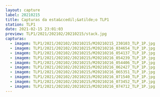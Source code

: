 ```yaml
---
layout: capture
label: 20210215
title: Capturas da esta&ccedil;&atilde;o TLP1
station: TLP1
date: 2021-02-15 23:01:03
preview: TLP1/2021/202102/20210215/stack.jpg
capturas:
  - imagem: TLP1/2021/202102/20210215/M20210215_230103_TLP_1P.jpg
  - imagem: TLP1/2021/202102/20210215/M20210216_034654_TLP_1P.jpg
  - imagem: TLP1/2021/202102/20210215/M20210216_054137_TLP_1P.jpg
  - imagem: TLP1/2021/202102/20210215/M20210216_054239_TLP_1P.jpg
  - imagem: TLP1/2021/202102/20210215/M20210216_054406_TLP_1P.jpg
  - imagem: TLP1/2021/202102/20210215/M20210216_062427_TLP_1P.jpg
  - imagem: TLP1/2021/202102/20210215/M20210216_065351_TLP_1P.jpg
  - imagem: TLP1/2021/202102/20210215/M20210216_071540_TLP_1P.jpg
  - imagem: TLP1/2021/202102/20210215/M20210216_073452_TLP_1P.jpg
  - imagem: TLP1/2021/202102/20210215/M20210216_074712_TLP_1P.jpg
---
```

